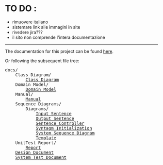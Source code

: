 # TO DO : 
- rimuovere italiano
- sistemare link alle immagini in site
- rivedere jira???
- il sito non comprende l'intera documentazione

---------------------
The documentation for this project can be found [here](https://63616e617a7a61.github.io/NonSenseGenerator/).

Or following the subsequent file tree: <br>
<pre>
docs/
    Class Diagram/
        <a href="docs/Class Diagram/Class Diagram.png">Class Diagram</a>
    Domain Model/
        <a href="docs/Domain model/Domain model.png">Domain Model</a>
    Manual/
        <a href="docs/Manual/Manuale.md">Manual</a>
    Sequence Diagrams/
        Diagrams/
            <a href="docs/Sequence diagrams/Diagrams/InputSentence.png">Input Sentence</a>
            <a href="docs/Sequence diagrams/Diagrams/OutputSentence.png">Output Sentence</a>
            <a href="docs/Sequence diagrams/Diagrams/SentenceController.png">Sentence Controller</a>
            <a href="docs/Sequence diagrams/Diagrams/SyntagmInitialization.png">Syntagm Initialization</a>
            <a href="docs/Sequence diagrams/Diagrams/SystemSequenceDiagram.png">System Sequence Diagram</a>
            <a href="docs/Sequence diagrams/Diagrams/Template.png">Template</a>
    UnitTest Report/
        <a href="https://63616e617a7a61.github.io/NonSenseGenerator/UnitTest%20Report/surefire.html">Report</a>
    <a href="docs/Documento di design.md">Design Document</a>
    <a href="docs/SystemTestDoc.md">System Test Document</a>
</pre>    

